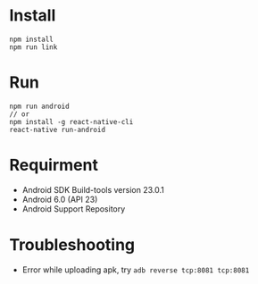 # Install
```
npm install
npm run link
```

# Run
```
npm run android
// or
npm install -g react-native-cli
react-native run-android
```

# Requirment
- Android SDK Build-tools version 23.0.1
- Android 6.0 (API 23)
- Android Support Repository

# Troubleshooting
- Error while uploading apk, try `adb reverse tcp:8081 tcp:8081`
